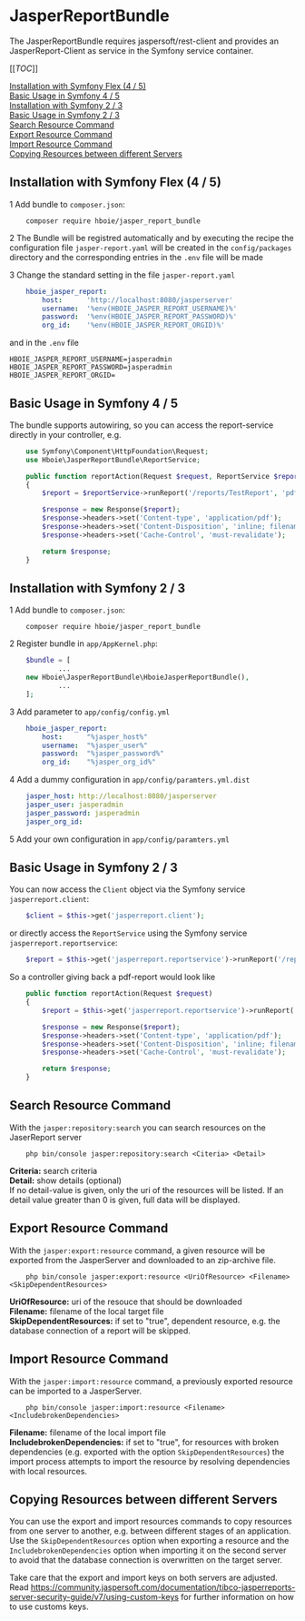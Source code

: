 # JasperReportBundle

The JasperReportBundle requires jaspersoft/rest-client and provides an JasperReport-Client as service in the Symfony service container.

[[_TOC_]]

[Installation with Symfony Flex (4 / 5)](#installation_4_5)<br>
[Basic Usage in Symfony 4 / 5](#basic_usage_4_5)<br>
[Installation with Symfony 2 / 3](#installation_2_3)<br>
[Basic Usage in Symfony 2 / 3](#basic_usage_2_3)<br>
[Search Resource Command](#search_resource_command)<br>
[Export Resource Command](#export_resource_command)<br>
[Import Resource Command](#import_resource_command)<br>
[Copying Resources between different Servers](#copying_resources)<br>

## <a name="installation_4_5" ></a>Installation with Symfony Flex (4 / 5) 

1 Add bundle to <code>composer.json</code>:
```shel
    composer require hboie/jasper_report_bundle
```
2 The Bundle will be registred automatically and by executing the recipe the configuration 
file <code>jasper-report.yaml</code>
will be created in the <code>config/packages</code> directory and the corresponding entries
in the <code>.env</code> file will be made

3 Change the standard setting in the file <code>jasper-report.yaml</code>

```yml
    hboie_jasper_report:
        host:      'http://localhost:8080/jasperserver'
        username:  '%env(HBOIE_JASPER_REPORT_USERNAME)%'
        password:  '%env(HBOIE_JASPER_REPORT_PASSWORD)%'
        org_id:    '%env(HBOIE_JASPER_REPORT_ORGID)%'
```

and in the <code>.env</code> file

```
HBOIE_JASPER_REPORT_USERNAME=jasperadmin
HBOIE_JASPER_REPORT_PASSWORD=jasperadmin
HBOIE_JASPER_REPORT_ORGID=
```

## <a name="basic_usage_4_5"></a>Basic Usage in Symfony 4 / 5

The bundle supports autowiring, so you can access the report-service directly in your controller, e.g.
```php
    use Symfony\Component\HttpFoundation\Request;
    use Hboie\JasperReportBundle\ReportService;

    public function reportAction(Request $request, ReportService $reportService)
    {
        $report = $reportService->runReport('/reports/TestReport', 'pdf');

        $response = new Response($report);
        $response->headers->set('Content-type', 'application/pdf');
        $response->headers->set('Content-Disposition', 'inline; filename=Report.pdf');
        $response->headers->set('Cache-Control', 'must-revalidate');

        return $response;
    }
```

## Installation with Symfony 2 / 3 <a name="installation_2_3" />

1 Add bundle to <code>composer.json</code>:
```shel
    composer require hboie/jasper_report_bundle
```
2 Register bundle in <code>app/AppKernel.php</code>:
```php
    $bundle = [
            ...
    new Hboie\JasperReportBundle\HboieJasperReportBundle(),
            ...
    ];
```
3 Add parameter to <code>app/config/config.yml</code>
```yml
    hboie_jasper_report:
        host:      "%jasper_host%"
        username:  "%jasper_user%"
        password:  "%jasper_password%"
        org_id:    "%jasper_org_id%"
```
4 Add a dummy configuration in <code>app/config/paramters.yml.dist</code>
```yml
    jasper_host: http://localhost:8080/jasperserver
    jasper_user: jasperadmin
    jasper_password: jasperadmin
    jasper_org_id:
```
5 Add your own configuration in <code>app/config/paramters.yml</code>

## Basic Usage in Symfony 2 / 3 <a name="basic_usage_2_3" />

You can now access the <code>Client</code> object via the Symfony service <code>jasperreport.client</code>:
```php
    $client = $this->get('jasperreport.client');
```
or directly access the <code>ReportService</code> using the Symfony service <code>jasperreport.reportservice</code>:
```php
    $report = $this->get('jasperreport.reportservice')->runReport('/reports/TestReport', 'pdf');
```
So a controller giving back a pdf-report would look like
```php
    public function reportAction(Request $request)
    {
        $report = $this->get('jasperreport.reportservice')->runReport('/reports/TestReport', 'pdf');

        $response = new Response($report);
        $response->headers->set('Content-type', 'application/pdf');
        $response->headers->set('Content-Disposition', 'inline; filename=Report.pdf');
        $response->headers->set('Cache-Control', 'must-revalidate');

        return $response;
    }
```

## Search Resource Command <a name="search_resource_command" />

With the <code>jasper:repository:search</code> you can search resources on the JaserReport server

```
    php bin/console jasper:repository:search <Citeria> <Detail>
```

**Criteria:** search criteria<br>
**Detail:** show details (optional)<br>
If no detail-value is given, only the uri of the resources will be listed. If an detail value greater 
than 0 is given, full data will be displayed.
 
## Export Resource Command <a name="export_resource_command" />

With the <code>jasper:export:resource</code> command, a given resource will be exported 
from the JasperServer and downloaded to an zip-archive file.

```
    php bin/console jasper:export:resource <UriOfResource> <Filename> <SkipDependentResources>
```

**UriOfResource:** uri of the resouce that should be downloaded<br>
**Filename:** filename of the local target file<br>
**SkipDependentResources:** if set to "true", dependent resource, e.g. the database 
connection of a report will be skipped.<br>

## Import Resource Command <a name="import_resource_command" />

With the <code>jasper:import:resource</code> command, a previously exported resource 
can be imported to a JasperServer.

```
    php bin/console jasper:import:resource <Filename> <IncludebrokenDependencies>
```

**Filename:** filename of the local import file<br>
**IncludebrokenDependencies:** if set to "true", for resources with broken dependencies
(e.g. exported with the option <code>SkipDependentResources</code>) the import process
attempts to import the resource by resolving dependencies with local resources.<br>

## Copying Resources between different Servers <a name="copying_resources" />

You can use the export and import resources commands to copy resources from 
one server to another, e.g. between different stages of
an application. Use the <code>SkipDependentResources</code> option when exporting a 
resource and the <code>IncludebrokenDependencies</code> option when importing it 
on the second server to avoid that the database connection is overwritten on 
the target server.

Take care that the export and import keys on both servers are adjusted. 
Read https://community.jaspersoft.com/documentation/tibco-jasperreports-server-security-guide/v7/using-custom-keys
for further information on how to use customs keys.
